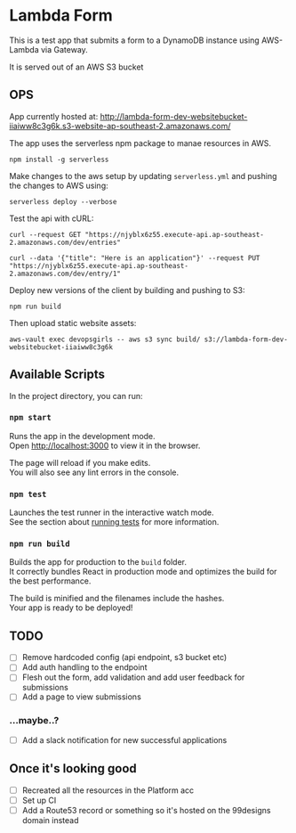 # Lambda Form

This is a test app that submits a form to a DynamoDB instance using AWS-Lambda via Gateway.

It is served out of an AWS S3 bucket

## OPS

App currently hosted at: http://lambda-form-dev-websitebucket-iiaiww8c3g6k.s3-website-ap-southeast-2.amazonaws.com/

The app uses the serverless npm package to manae resources in AWS.

```shell
npm install -g serverless
```

Make changes to the aws setup by updating `serverless.yml` and pushing the changes to AWS using:

`serverless deploy --verbose`

Test the api with cURL:

```shell
curl --request GET "https://njyblx6z55.execute-api.ap-southeast-2.amazonaws.com/dev/entries"

curl --data '{"title": "Here is an application"}' --request PUT "https://njyblx6z55.execute-api.ap-southeast-2.amazonaws.com/dev/entry/1"

```

Deploy new versions of the client by building and pushing to S3:

```shell
npm run build
```

Then upload static website assets:

```shell
aws-vault exec devopsgirls -- aws s3 sync build/ s3://lambda-form-dev-websitebucket-iiaiww8c3g6k
```

## Available Scripts

In the project directory, you can run:

### `npm start`

Runs the app in the development mode.<br>
Open [http://localhost:3000](http://localhost:3000) to view it in the browser.

The page will reload if you make edits.<br>
You will also see any lint errors in the console.

### `npm test`

Launches the test runner in the interactive watch mode.<br>
See the section about [running tests](https://facebook.github.io/create-react-app/docs/running-tests) for more information.

### `npm run build`

Builds the app for production to the `build` folder.<br>
It correctly bundles React in production mode and optimizes the build for the best performance.

The build is minified and the filenames include the hashes.<br>
Your app is ready to be deployed!

## TODO

- [ ] Remove hardcoded config (api endpoint, s3 bucket etc)
- [ ] Add auth handling to the endpoint
- [ ] Flesh out the form, add validation and add user feedback for submissions
- [ ] Add a page to view submissions

### ...maybe..?

- [ ] Add a slack notification for new successful applications

## Once it's looking good

- [ ] Recreated all the resources in the Platform acc
- [ ] Set up CI
- [ ] Add a Route53 record or something so it's hosted on the 99designs domain instead
